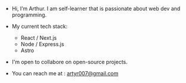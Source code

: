 -  Hi, I’m Arthur.
   I am self-learner that is passionate about web dev and programming.
   
-  My current tech stack:
    - React / Next.js 
    - Node / Express.js
    - Astro

- I'm open to collabore on open-source projects.
- You can reach me at : artyr007@gmail.com

<!---
Arthwr/Arthwr is a ✨ special ✨ repository because its `README.md` (this file) appears on your GitHub profile.
You can click the Preview link to take a look at your changes.
--->
